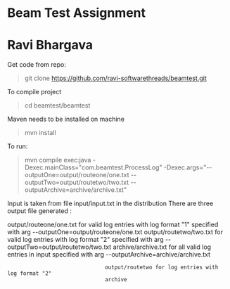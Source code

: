 # Beam Test Assignment
# Ravi Bhargava

Get code from repo: 

>git clone https://github.com/ravi-softwarethreads/beamtest.git

To compile project

>cd beamtest/beamtest

Maven needs to be installed on machine

>mvn install

To run:

>mvn compile exec:java -Dexec.mainClass="com.beamtest.ProcessLog" -Dexec.args="--outputOne=output/routeone/one.txt --outputTwo=output/routetwo/two.txt --outputArchive=archive/archive.txt"

Input is taken from file input/input.txt in the distribution
There are three output file generated :

output/routeone/one.txt for valid log entries with log format "1" specified with arg --outputOne=output/routeone/one.txt 
output/routetwo/two.txt for valid log entries with log format "2" specified with arg --outputTwo=output/routetwo/two.txt
archive/archive.txt for all valid log entries in input specified with arg --outputArchive=archive/archive.txt


                                   output/routetwo for log entries with log format "2"
                                   archive
 
 
